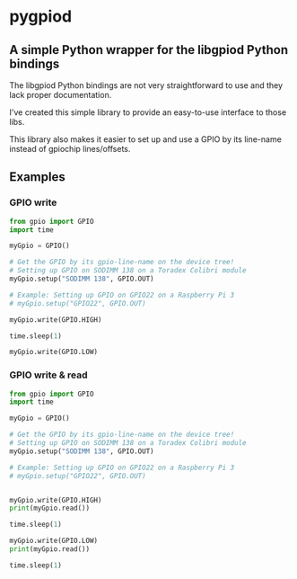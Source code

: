 # pygpiod

## A simple Python wrapper for the libgpiod Python bindings

The libgpiod Python bindings are not very straightforward to use and they lack proper documentation.

I've created this simple library to provide an easy-to-use interface to those libs.

This library also makes it easier to set up and use a GPIO by its line-name instead of gpiochip lines/offsets.

## Examples

### GPIO write

```python
from gpio import GPIO
import time

myGpio = GPIO()

# Get the GPIO by its gpio-line-name on the device tree!
# Setting up GPIO on SODIMM 138 on a Toradex Colibri module
myGpio.setup("SODIMM 138", GPIO.OUT)

# Example: Setting up GPIO on GPIO22 on a Raspberry Pi 3
# myGpio.setup("GPIO22", GPIO.OUT)

myGpio.write(GPIO.HIGH)

time.sleep(1)

myGpio.write(GPIO.LOW)
```

### GPIO write & read

```python
from gpio import GPIO
import time

myGpio = GPIO()

# Get the GPIO by its gpio-line-name on the device tree!
# Setting up GPIO on SODIMM 138 on a Toradex Colibri module
myGpio.setup("SODIMM 138", GPIO.OUT)

# Example: Setting up GPIO on GPIO22 on a Raspberry Pi 3
# myGpio.setup("GPIO22", GPIO.OUT)


myGpio.write(GPIO.HIGH)
print(myGpio.read())

time.sleep(1)

myGpio.write(GPIO.LOW)
print(myGpio.read())

time.sleep(1)
```
